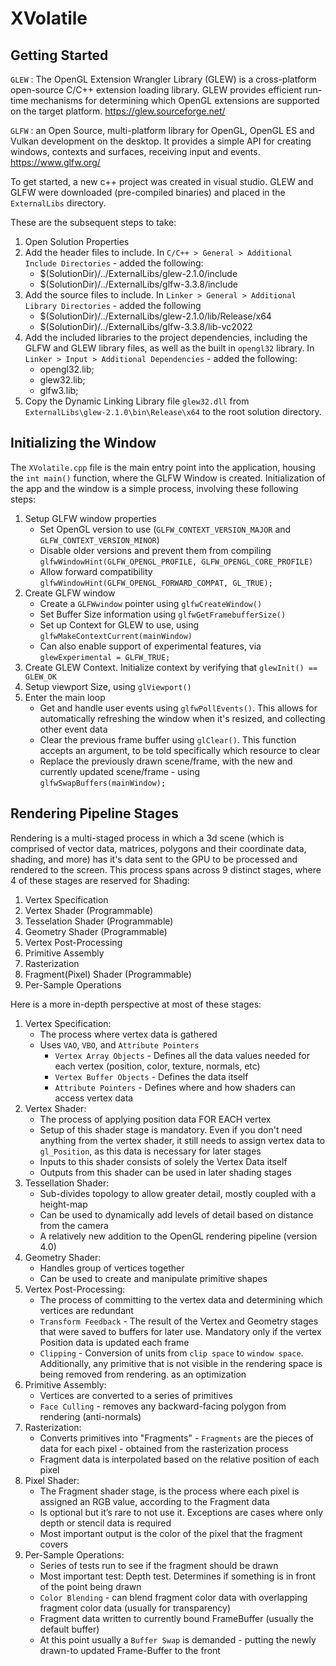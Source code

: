 # XVolatile

## Getting Started

`GLEW` : The OpenGL Extension Wrangler Library (GLEW) is a cross-platform open-source C/C++ extension loading library. GLEW provides efficient run-time mechanisms for determining which OpenGL extensions are supported on the target platform.
https://glew.sourceforge.net/

`GLFW` : an Open Source, multi-platform library for OpenGL, OpenGL ES and Vulkan development on the desktop. It provides a simple API for creating windows, contexts and surfaces, receiving input and events.
https://www.glfw.org/

To get started, a new c++ project was created in visual studio.
GLEW and GLFW were downloaded (pre-compiled binaries) and placed in the `ExternalLibs` directory.

These are the subsequent steps to take:

1. Open Solution Properties
2. Add the header files to include. In `C/C++ > General > Additional Include Directories` - added the following:
   - $(SolutionDir)/../ExternalLibs/glew-2.1.0/include
   - $(SolutionDir)/../ExternalLibs/glfw-3.3.8/include
3. Add the source files to include. In `Linker > General > Additional Library Directories` - added the following
   - $(SolutionDir)/../ExternalLibs/glew-2.1.0/lib/Release/x64
   - $(SolutionDir)/../ExternalLibs/glfw-3.3.8/lib-vc2022
4. Add the included libraries to the project dependencies, including the GLFW and GLEW library files, as well as the built in `opengl32` library. In `Linker > Input > Additional Dependencies` - added the following:
   - opengl32.lib;
   - glew32.lib;
   - glfw3.lib;
5. Copy the Dynamic Linking Library file `glew32.dll` from `ExternalLibs\glew-2.1.0\bin\Release\x64` to the root solution directory.

## Initializing the Window

The `XVolatile.cpp` file is the main entry point into the application, housing the `int main()` function, where the GLFW Window is created.
Initialization of the app and the window is a simple process, involving these following steps:

1. Setup GLFW window properties
   - Set OpenGL version to use (`GLFW_CONTEXT_VERSION_MAJOR` and `GLFW_CONTEXT_VERSION_MINOR`)
   - Disable older versions and prevent them from compiling `glfwWindowHint(GLFW_OPENGL_PROFILE, GLFW_OPENGL_CORE_PROFILE)`
   - Allow forward compatibility `glfwWindowHint(GLFW_OPENGL_FORWARD_COMPAT, GL_TRUE);`
2. Create GLFW window
   - Create a `GLFWwindow` pointer using `glfwCreateWindow()`
   - Set Buffer Size information using `glfwGetFramebufferSize()`
   - Set up Context for GLEW to use, using `glfwMakeContextCurrent(mainWindow)`
   - Can also enable support of experimental features, via `glewExperimental = GLFW_TRUE;`
3. Create GLEW Context. Initialize context by verifying that `glewInit() == GLEW_OK`
4. Setup viewport Size, using `glViewport()`
5. Enter the main loop
   - Get and handle user events using `glfwPollEvents()`. This allows for automatically refreshing the window when it's resized, and collecting other event data
   - Clear the previous frame buffer using `glClear()`. This function accepts an argument, to be told specifically which resource to clear
   - Replace the previously drawn scene/frame, with the new and currently updated scene/frame - using `glfwSwapBuffers(mainWindow);`

## Rendering Pipeline Stages

Rendering is a multi-staged process in which a 3d scene (which is comprised of vector data, matrices, polygons and their coordinate data, shading, and more) has it's data sent to the GPU to be processed and rendered to the screen.
This process spans across 9 distinct stages, where 4 of these stages are reserved for Shading:

1. Vertex Specification
2. Vertex Shader (Programmable)
3. Tesselation Shader (Programmable)
4. Geometry Shader (Programmable)
5. Vertex Post-Processing
6. Primitive Assembly
7. Rasterization
8. Fragment(Pixel) Shader (Programmable)
9. Per-Sample Operations

Here is a more in-depth perspective at most of these stages:

1. Vertex Specification:
   - The process where vertex data is gathered
   - Uses `VAO`, `VBO`, and `Attribute Pointers`
     - `Vertex Array Objects` - Defines all the data values needed for each vertex (position, color, texture, normals, etc)
     - `Vertex Buffer Objects` - Defines the data itself
     - `Attribute Pointers` - Defines where and how shaders can access vertex data
2. Vertex Shader:
   - The process of applying position data FOR EACH vertex
   - Setup of this shader stage is mandatory. Even if you don't need anything from the vertex shader, it still needs to assign vertex data to `gl_Position`, as this data is necessary for later stages
   - Inputs to this shader consists of solely the Vertex Data itself
   - Outputs from this shader can be used in later shading stages
3. Tessellation Shader:
   - Sub-divides topology to allow greater detail, mostly coupled with a height-map
   - Can be used to dynamically add levels of detail based on distance from the camera
   - A relatively new addition to the OpenGL rendering pipeline (version 4.0)
4. Geometry Shader:
   - Handles group of vertices together
   - Can be used to create and manipulate primitive shapes
5. Vertex Post-Processing:
   - The process of committing to the vertex data and determining which vertices are redundant
   - `Transform Feedback` - The result of the Vertex and Geometry stages that were saved to buffers for later use. Mandatory only if the vertex Position data is updated each frame
   - `Clipping` - Conversion of units from `clip space` to `window space`. Additionally, any primitive that is not visible in the rendering space is being removed from rendering. as an optimization
6. Primitive Assembly:
   - Vertices are converted to a series of primitives
   - `Face Culling` - removes any backward-facing polygon from rendering (anti-normals)
7. Rasterization:
   - Converts primitives into "Fragments" - `Fragments` are the pieces of data for each pixel - obtained from the rasterization process
   - Fragment data is interpolated based on the relative position of each pixel
8. Pixel Shader:
   - The Fragment shader stage, is the process where each pixel is assigned an RGB value, according to the Fragment data
   - Is optional but it’s rare to not use it. Exceptions are cases where only depth or stencil data is required
   - Most important output is the color of the pixel that the fragment covers
9. Per-Sample Operations:
   - Series of tests run to see if the fragment should be drawn
   - Most important test: Depth test. Determines if something is in front of the point being drawn
   - `Color Blending` - can blend fragment color data with overlapping fragment color data (usually for transparency)
   - Fragment data written to currently bound FrameBuffer (usually the default buffer)
   - At this point usually a `Buffer Swap` is demanded - putting the newly drawn-to updated Frame-Buffer to the front
